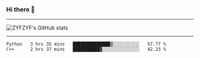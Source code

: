 ### Hi there 👋

-------

<!--

- 🔭 I’m currently working on ...
- 🌱 I’m currently learning Rust
- 👯 I’m looking to collaborate on ...
- 🤔 I’m looking for help with ...
- 💬 Ask me about ...
- 📫 How to reach me: ...
- 😄 Pronouns: ...
- ⚡ Fun fact: ...

-------
-->

![ZYFZYF's GitHub stats](https://github-readme-stats.vercel.app/api?username=ZYFZYF)


-------

<!--START_SECTION:waka-->

```text
Python   3 hrs 35 mins   ██████████████▒░░░░░░░░░░   57.77 %
C++      2 hrs 37 mins   ██████████▓░░░░░░░░░░░░░░   42.23 %
```

<!--END_SECTION:waka-->


